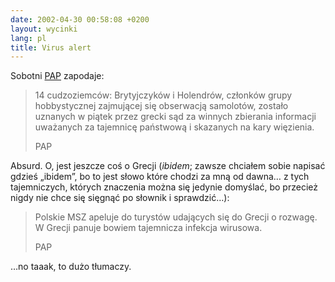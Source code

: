 ```yaml
---
date: 2002-04-30 00:58:08 +0200
layout: wycinki
lang: pl
title: Virus alert
---
```


Sobotni [PAP](http://dziennik.pap.pl/ 'Dziennik Polskiej Agencji Prasowej') zapodaje:

> 14 cudzoziemców: Brytyjczyków i Holendrów, członków grupy hobbystycznej zajmującej się obserwacją samolotów, zostało uznanych w piątek przez grecki sąd za winnych zbierania informacji uważanych za tajemnicę państwową i skazanych na kary więzienia.
>
> PAP

Absurd. O, jest jeszcze coś o Grecji (_ibidem_; zawsze chciałem sobie napisać gdzieś „ibidem”, bo to jest słowo które chodzi za mną od dawna… z tych tajemniczych, których znaczenia można się jedynie domyślać, bo przecież nigdy nie chce się sięgnąć po słownik i sprawdzić…):

> Polskie MSZ apeluje do turystów udających się do Grecji o rozwagę. W Grecji panuje bowiem tajemnicza infekcja wirusowa.
>
> PAP

…no taaak, to dużo tłumaczy.
